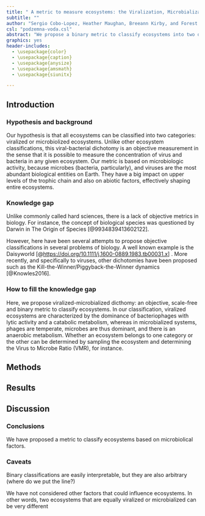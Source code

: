 ```yaml
---
title: " A metric to measure ecosystems: the Viralization, Microbialization dichotomy"
subtitle: ""
author: "Sergio Cobo-Lopez, Heather Maughan, Breeann Kirby, and Forest L. Rohwer"
csl: "podzemna-voda.csl"
abstract: "We propose a binary metric to classify ecosystems into two different categories: viralized or microbialized ecosystems. An ecosystem is viralized when virions are more abundant than bacteria, and it is microbialized when microbes are more abundant. Our metric stems from the fact that bacteria and bacteriophages are the most abundant biological entities on earth and they can shape their environment by controlling the dominant metabolism. This metric can be easily measured in the field and in the lab. Quantitative metrics are critical for the practice of science, because they allow us to test hypotheses and rigorously classify entities in categories. Classifications in biological sciences are often subjective precisely because they are not based on objective metrics. Our metric stems from the fact that bacteria and bacteriophages are the most abundant biological entities on earth and they can shape their environment by controlling the dominant metabolism."
graphics: yes
header-includes:
  - \usepackage{color}
  - \usepackage{caption}
  - \usepackage{anysize}
  - \usepackage{amsmath}
  - \usepackage{siunitx}

---
```


[comment]: <> (To compile this document with a bibliography: pandoc Viralization_Paper.md -o Viralization_Paper.pdf --bibliography References_dichotomy.bib)

## Introduction

### Hypothesis and background

Our hypothesis is that all ecosystems can be classified into two categories: viralized or microbiolized ecosystems. Unlike other ecosystem classifications, this viral-bacterial dichotomy is an objective measurement in the sense that it is possible to measure the concentration of virus and bacteria in any given ecosystem.
Our metric is based on microbiologic activity, because microbes (bacteria, particularly), and viruses are the most abundant biological entities on Earth. They have a big impact on upper levels of the trophic chain and also on abiotic factors, effectively shaping entire ecosystems. 

### Knowledge gap

Unlike commonly called hard sciences, there is a lack of objective metrics in biology. For instance, the concept of biological species was questioned by Darwin in The Origin of Species [@9934839413602122].

However, here have been several attempts to propose objective classifications in several problems of biology. A well known example is the Daisyworld [@https://doi.org/10.1111/j.1600-0889.1983.tb00031.x] . More recently, and specifically to viruses, other dichotomies have been proposed such as the Kill-the-Winner/Piggyback-the-Winner dynamics [@Knowles2016].

### How to fill the knowledge gap

Here, we propose viralized-microbialized dicthomy: an objective, scale-free and binary metric to classify ecosystems. 
In our classification, viralized ecosystems are characterized by the dominance of bacteriophages with lytic activity and a catabolic metabolism, whereas in microbialized systems, phages are temperate, microbes are thus dominant, and there is an anaerobic metabolism.
Whether an ecosystem belongs to one category or the other can be determined by sampling the ecosystem and determining the Virus to Microbe Ratio (VMR), for instance.

## Methods

## Results

## Discussion

### Conclusions

We have proposed a metric to classify ecosystems based on microbiolical factors.

### Caveats

Binary classifications are easily interpretable, but they are also arbitrary (where do we put the line?)

We have not considered other factors that could influence ecosystems. In other words, two ecosystems that are equally viralized or microbialized can be very different
